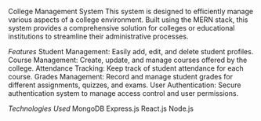 College Management System
This system is designed to efficiently manage various aspects of a college environment. Built using the MERN stack, this system provides a comprehensive solution for colleges or educational institutions to streamline their administrative processes.

*Features*
Student Management: Easily add, edit, and delete student profiles.
Course Management: Create, update, and manage courses offered by the college.
Attendance Tracking: Keep track of student attendance for each course.
Grades Management: Record and manage student grades for different assignments, quizzes, and exams.
User Authentication: Secure authentication system to manage access control and user permissions.

*Technologies Used*
MongoDB 
Express.js
React.js
Node.js
